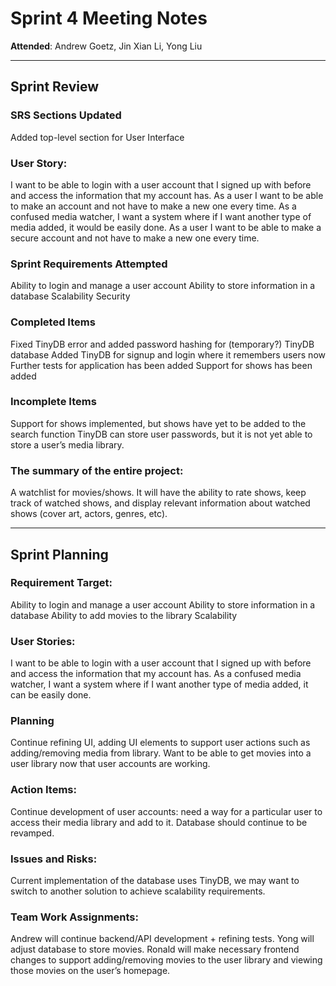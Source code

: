 # Sprint 4 Meeting Notes

**Attended**: Andrew Goetz, Jin Xian Li, Yong Liu

***

## Sprint Review

### SRS Sections Updated

Added top-level section for User Interface
 
###  User Story:

I want to be able to login with a user account that I signed up with before and access the information that my account has.
As a user I want to be able to make an account and not have to make a new one every time.
As a confused media watcher, I want a system where if I want another type of media added, it would be easily done.
As a user I want to be able to make a secure account and not have to make a new one every time.

### Sprint Requirements Attempted

Ability to login and manage a user account
Ability to store information in a database
Scalability
Security

### Completed Items

Fixed TinyDB error and added password hashing for (temporary?) TinyDB database
Added TinyDB for signup and login where it remembers users now
Further tests for application has been added
Support for shows has been added

### Incomplete Items

Support for shows implemented, but shows have yet to be added to the search function
TinyDB can store user passwords, but it is not yet able to store a user’s media library.

### The summary of the entire project:

A watchlist for movies/shows. It will have the ability to rate shows, keep track of watched shows, and display relevant information about watched shows (cover art, actors, genres, etc).

***

## Sprint Planning

### Requirement Target:

Ability to login and manage a user account
Ability to store information in a database
Ability to add movies to the library
Scalability

### User Stories:

I want to be able to login with a user account that I signed up with before and access the information that my account has.
As a confused media watcher, I want a system where if I want another type of media added, it can be easily done.

### Planning

Continue refining UI, adding UI elements to support user actions such as adding/removing media from library.  Want to be able to get movies into a user library now that user accounts are working.

### Action Items:

Continue development of user accounts: need a way for a particular user to access their media library and add to it.  Database should continue to be revamped.

### Issues and Risks:

Current implementation of the database uses TinyDB, we may want to switch to another solution to achieve scalability requirements.

### Team Work Assignments:

Andrew will continue backend/API development + refining tests.
Yong will adjust database to store movies.
Ronald will make necessary frontend changes to support adding/removing movies to the user library and viewing those movies on the user’s homepage.
